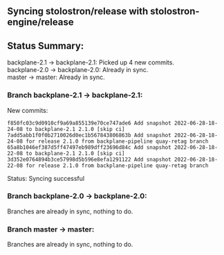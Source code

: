 ## Syncing stolostron/release with stolostron-engine/release

## Status Summary:

backplane-2.1 -> backplane-2.1: Picked up 4 new commits.  
backplane-2.0 -> backplane-2.0: Already in sync.  
master -> master: Already in sync.  

### Branch backplane-2.1 -> backplane-2.1:

New commits:

```
f850fc03c9d0910cf9a69a855139e70ce747ade6 Add snapshot 2022-06-28-18-24-08 to backplane-2.1 2.1.0 [skip ci]
7add5abb1f0f0b2710026d0ec1b567843806863b Add snapshot 2022-06-28-18-24-08 for release 2.1.0 from backplane-pipeline quay-retag branch
65a8b1046ef387d5ff47497eb989dff23696d84c Add snapshot 2022-06-28-18-22-08 to backplane-2.1 2.1.0 [skip ci]
3d352e0764894b3ce57998d5b596e8efa1291122 Add snapshot 2022-06-28-18-22-08 for release 2.1.0 from backplane-pipeline quay-retag branch
```

Status: Syncing successful

### Branch backplane-2.0 -> backplane-2.0:

Branches are already in sync, nothing to do.

### Branch master -> master:

Branches are already in sync, nothing to do.
